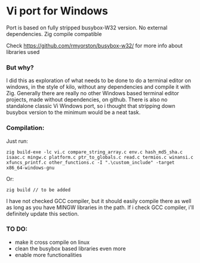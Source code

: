 # Vi port for Windows
Port is based on fully stripped busybox-W32 version. No external dependencies. Zig compile compatible

Check https://github.com/rmyorston/busybox-w32/ for more info about libraries used

### But why?
I did this as exploration of what needs to be done to do a terminal editor on windows, in the style of kilo, without any dependencies and compile it with Zig.
Generally there are really no other Windows based terminal editor projects, made without dependencies, on github. There is also no standalone classic Vi Windows port, so i thought that stripping down busybox version to the minimum would be a neat task.

### Compilation:
Just run: 

	zig build-exe -lc vi.c compare_string_array.c env.c hash_md5_sha.c isaac.c mingw.c platform.c ptr_to_globals.c read.c termios.c winansi.c xfuncs_printf.c other_functions.c -I ".\custom_include" -target x86_64-windows-gnu


Or:

	zig build // to be added

I have not checked GCC compiler, but it should easily compile there as well as long as you have MINGW libraries in the path.
If i check GCC compiler, i'll definitely update this section.

### TO DO:
- make it cross compile on linux
- clean the busybox based libraries even more
- enable more functionalities
